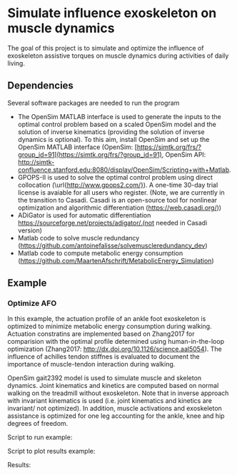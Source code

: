 # Simulate influence exoskeleton on muscle dynamics



The goal of this project is to simulate and optimize the influence of exoskeleton assistive torques on muscle dynamics during activities of daily living.



## Dependencies

Several software packages are needed to run the program

- The OpenSim MATLAB interface is used to generate the inputs to the optimal control problem based on a scaled OpenSim model and the solution of inverse kinematics (providing the solution of inverse dynamics is optional). To this aim, install OpenSim and set up the OpenSim MATLAB interface (OpenSim: [https://simtk.org/frs/?group_id=91](https://simtk.org/frs/?group_id=91), OpenSim API: http://simtk-confluence.stanford.edu:8080/display/OpenSim/Scripting+with+Matlab.
- GPOPS-II is used to solve the optimal control problem using direct collocation (\url{http://www.gpops2.com/}). A one-time 30-day trial license is avaiable for all users who register. (Note, we are currently in the transition to Casadi.  Casadi is an open-source tool for nonlinear optimization and algorithmic differentiation (<https://web.casadi.org/>))
- ADiGator is used for automatic differentiation https://sourceforge.net/projects/adigator/.(not needed in Casadi version)
- Matlab code to solve muscle redundancy (https://github.com/antoinefalisse/solvemuscleredundancy_dev)
- Matlab code to compute metabolic energy consumption (https://github.com/MaartenAfschrift/MetabolicEnergy_Simulation)



## Example

 ### Optimize AFO

In this example, the actuation profile of an ankle foot exoskeleton is optimized to minimize metabolic energy consumption during walking. Actuation constratins are implemented based on Zhang2017 for comparision with the optimal profile determined using human-in-the-loop optimization (Zhang2017: http://dx.doi.org/10.1126/science.aal5054). The influence of achilles tendon stiffnes is evaluated to document the importance of muscle-tendon interaction during walking.

OpenSim gait2392 model is used to simulate muscle and skeleton dynamics. Joint kinematics and kinetics are computed based on normal walking on the treadmill without exoskeleton. Note that in inverse approach with invariant kinematics is used (i.e. joint kinematics and kinetics are invariant/ not optimized). In addition, muscle activations and exoskeleton assistance is optimized for one leg accounting for the ankle, knee and hip degrees of freedom.

Script to run example:



Script to plot results example:



Results:

